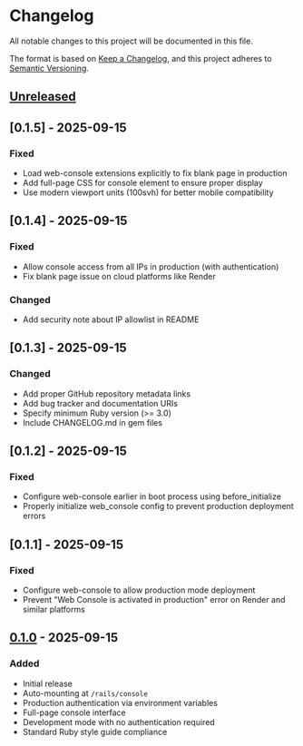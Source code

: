 # Changelog

All notable changes to this project will be documented in this file.

The format is based on [Keep a Changelog](https://keepachangelog.com/en/1.0.0/),
and this project adheres to [Semantic Versioning](https://semver.org/spec/v2.0.0.html).

## [Unreleased]

## [0.1.5] - 2025-09-15

### Fixed
- Load web-console extensions explicitly to fix blank page in production
- Add full-page CSS for console element to ensure proper display
- Use modern viewport units (100svh) for better mobile compatibility

## [0.1.4] - 2025-09-15

### Fixed
- Allow console access from all IPs in production (with authentication)
- Fix blank page issue on cloud platforms like Render

### Changed
- Add security note about IP allowlist in README

## [0.1.3] - 2025-09-15

### Changed
- Add proper GitHub repository metadata links
- Add bug tracker and documentation URIs
- Specify minimum Ruby version (>= 3.0)
- Include CHANGELOG.md in gem files

## [0.1.2] - 2025-09-15

### Fixed
- Configure web-console earlier in boot process using before_initialize
- Properly initialize web_console config to prevent production deployment errors

## [0.1.1] - 2025-09-15

### Fixed
- Configure web-console to allow production mode deployment
- Prevent "Web Console is activated in production" error on Render and similar platforms

## [0.1.0] - 2025-09-15

### Added
- Initial release
- Auto-mounting at `/rails/console`
- Production authentication via environment variables
- Full-page console interface
- Development mode with no authentication required
- Standard Ruby style guide compliance

[Unreleased]: https://github.com/firstdraft/slash_console/compare/v0.1.0...HEAD
[0.1.0]: https://github.com/firstdraft/slash_console/releases/tag/v0.1.0